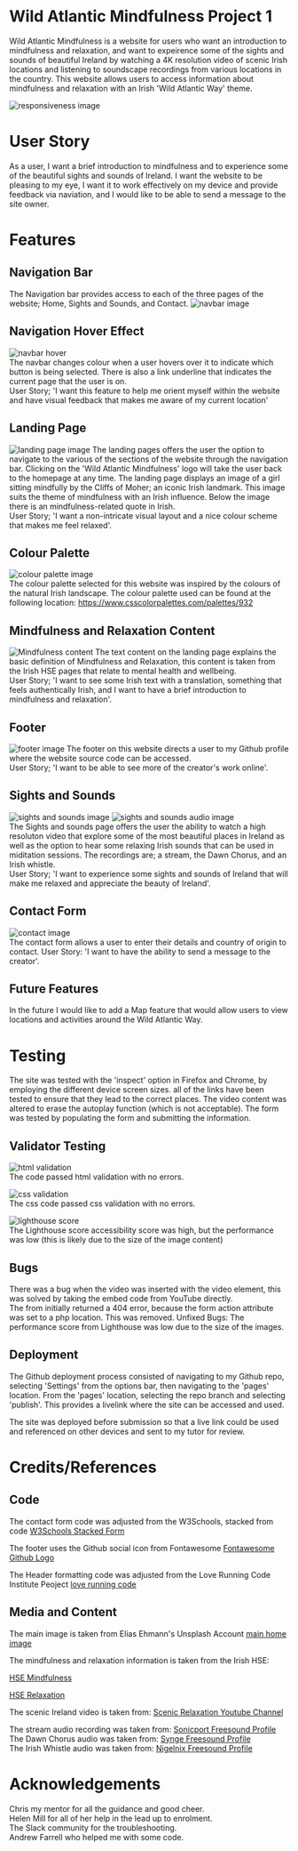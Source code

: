 # Wild Atlantic Mindfulness Project 1 
Wild Atlantic Mindfulness is a website for users who want an introduction to mindfulness and relaxation, and want to expeirence some of the sights and sounds of beautiful Ireland by watching a 4K resolution video of scenic Irish locations and listening to soundscape recordings from various locations in the country. 
This website allows users to access information about mindfulness and relaxation with an Irish 'Wild Atlantic Way' theme.

![responsiveness image](/media/responsive.JPG)  

# User Story
As a user, I want a brief introduction to mindfulness and to experience some of the beautiful sights and sounds of Ireland. I want the website to be pleasing to my eye, I want it to work effectively on my device and provide feedback via naviation, and I would like to be able to send a message to the site owner.

# Features

## Navigation Bar
The Navigation bar provides access to each of the three pages of the website; Home, Sights and Sounds, and Contact. 
![navbar image](/media/logo_and_nav.JPG)

## Navigation Hover Effect
![navbar hover](/media/hover.JPG)  
The navbar changes colour when a user hovers over it to indicate which button is being selected. There is also a link underline that indicates the current page that the user is on.  
User Story; 'I want this feature to help me orient myself within the website and have visual feedback that makes me aware of my current location'

## Landing Page
![landing page image](/media/landing.JPG)
The landing pages offers the user the option to navigate to the various of the sections of the website through the navigation bar. Clicking on the 'Wild Atlantic Mindfulness' logo will take the user back to the homepage at any time. 
The landing page displays an image of a girl sitting mindfully by the Cliffs of Moher; an iconic Irish landmark. This image suits the theme of mindfulness with an Irish influence. Below the image there is an mindfulness-related quote in Irish.  
User Story; 'I want a non-intricate visual layout and a nice colour scheme that makes me feel relaxed'.

## Colour Palette
![colour palette image](/media/colours.JPG)  
The colour palette selected for this website was inspired by the colours of the natural Irish landscape.
The colour palette used can be found at the following location: https://www.csscolorpalettes.com/palettes/932

## Mindfulness and Relaxation Content
![Mindfulness content](/media/mindfulness_content.JPG)
The text content on the landing page explains the basic definition of Mindfulness and Relaxation, this content is taken from the Irish HSE pages that relate to mental health and wellbeing.  
User Story; 'I want to see some Irish text with a translation, something that feels authentically Irish, and I want to have a brief introduction to mindfulness and relaxation'.

## Footer
![footer image](/media/footer.JPG)
The footer on this website directs a user to my Github profile where the website source code can be accessed.  
User Story; 'I want to be able to see more of the creator's work online'.

## Sights and Sounds
![sights and sounds image](/media/sights_video.JPG)
![sights and sounds audio image](/media/sights_audio.JPG)  
The Sights and sounds page offers the user the ability to watch a high resoluton video that explore some of the most beautiful places in Ireland as well as the option to hear some relaxing Irish sounds that can be used in miditation sessions. The recordings are; a stream, the Dawn Chorus, and an Irish whistle.  
User Story; 'I want to experience some sights and sounds of Ireland that will make me relaxed and appreciate the beauty of Ireland'.


## Contact Form
![contact image](/media/contact.JPG)  
The contact form allows a user to enter their details and country of origin to contact.
User Story: 'I want to have the ability to send a message to the creator'.

## Future Features  
In the future I would like to add a Map feature that would allow users to view locations and activities around the Wild Atlantic Way.

# Testing
The site was tested with the 'inspect' option in Firefox and Chrome, by employing the different device screen sizes.
all of the links have been tested to ensure that they lead to the correct places. 
The video content was altered to erase the autoplay function (which is not acceptable).
The form was tested by populating the form and submitting the information. 

## Validator Testing

![html validation](/media/html_valid.JPG)  
The code passed html validation with no errors. 

![css validation](/media/css_valid.JPG)  
The css code passed css validation with no errors.  
  
![lighthouse score](/media/lighthouse.JPG)  
The Lighthouse score accessibility score was high, but the performance was low (this is likely due to the size of the image content)




## Bugs
There was a bug when the video was inserted with the video element, this was solved by taking the embed code from YouTube directly.  
The from initially returned a 404 error, because the form action attribute was set to a php location. This was removed. 
Unfixed Bugs: The performance score from Lighthouse was low due to the size of the images.

## Deployment

The Github deployment process consisted of navigating to my Github repo, selecting 'Settings' from the options bar, then navigating to the 'pages' location. From the 'pages' location, selecting the repo branch and selecting 'publish'. This provides a livelink where the site can be accessed and used. 

The site was deployed before submission so that a live link could be used and referenced on other devices and sent to my tutor for review. 


# Credits/References

## Code
The contact form code was adjusted from the W3Schools, stacked from code [W3Schools Stacked Form](https://www.w3schools.com/howto/howto_css_stacked_form.asp)  

The footer uses the Github social icon from Fontawesome [Fontawesome Github Logo](https://fontawesome.com/icons/github?s=brands)  

 The Header formatting code was adjusted from the Love Running Code Institute Peoject [love running code](https://learn.codeinstitute.net/courses/course-v1:CodeInstitute+LR101+2021_T1/courseware/4a07c57382724cfda5834497317f24d5/637be1a2e3b84b25aa33f3ab4d98603c/)  


## Media and Content
The main image is taken from Elias Ehmann's Unsplash Account [main home image](https://unsplash.com/photos/0WDgjo8_l-Q)

The mindfulness and relaxation information is taken from the Irish HSE:  

[HSE Mindfulness](https://www2.hse.ie/wellbeing/mental-health/mindfulness.html)  

[HSE Relaxation](https://www2.hse.ie/wellbeing/mental-health/relaxation.html)  

The scenic Ireland video is taken from: [Scenic Relaxation Youtube Channel](https://www.youtube.com/watch?v=ycDLfQ1Cv_Y&t=2142s&ab_channel=ScenicRelaxation)  

The stream audio recording was taken from: [Sonicport Freesound Profile](https://freesound.org/people/sonicport/sounds/165877/)  
The Dawn Chorus audio was taken from: [Synge Freesound Profile](https://freesound.org/people/Synge101/sounds/611453/)  
The Irish Whistle audio was taken from: [Nigelnix Freesound Profile](https://freesound.org/people/nigelnix/sounds/130108/)  

  


# Acknowledgements  
Chris my mentor for all the guidance and good cheer.  
Helen Mill for all of her help in the lead up to enrolment.  
The Slack community for the troubleshooting.    
Andrew Farrell who helped me with some code.  



